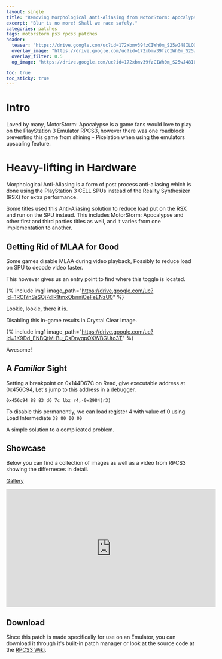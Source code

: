 ```yaml
---
layout: single
title: "Removing Morphological Anti-Aliasing from MotorStorm: Apocalypse"
excerpt: "Blur is no more! Shall we race safely."
categories: patches
tags: motorstorm ps3 rpcs3 patches
header:
  teaser: "https://drive.google.com/uc?id=172xbmv39fzCIWh0m_S25wJ48ILQOdd7u"
  overlay_image: "https://drive.google.com/uc?id=172xbmv39fzCIWh0m_S25wJ48ILQOdd7u"
  overlay_filter: 0.5
  og_image: "https://drive.google.com/uc?id=172xbmv39fzCIWh0m_S25wJ48ILQOdd7u"

toc: true
toc_sticky: true
---
```



# Intro

Loved by many, MotorStorm: Apocalypse is a game fans would love to play on the PlayStation 3 Emulator RPCS3, however there was one roadblock preventing this game from shining - Pixelation when using the emulators upscaling feature.

# Heavy-lifting in Hardware

Morphological Anti-Aliasing is a form of post process anti-aliasing which is done using the PlayStation 3 CELL SPUs instead of the Reality Synthesizer (RSX) for extra performance.

Some titles used this Anti-Aliasing solution to reduce load put on the RSX and run on the SPU instead. This includes MotorStorm: Apocalypse and other first and third parties titles as well, and it varies from one implementation to another.

## Getting Rid of MLAA for Good

Some games disable MLAA during video playback, Possibly to reduce load on SPU to decode video faster.

This however gives us an entry point to find where this toggle is located.

{% include img1 image_path="https://drive.google.com/uc?id=1RCIYnSsSOj7dlR1tmxObnniOeFeENzU0" %}

Lookie, lookie, there it is.

Disabling this in-game results in Crystal Clear Image.

{% include img1 image_path="https://drive.google.com/uc?id=1K9Dd_ENBQtM-Bu_CsDnyqpOXWBGUto3T" %}

Awesome!

## A *Familiar* Sight

Setting a breakpoint on 0x144D67C on Read, give executable address at 0x456C94, Let's jump to this address in a debugger.

`0x456c94 88 83 d6 7c lbz r4,-0x2984(r3)`

To disable this permanently, we can load register 4 with value of 0 using Load Intermediate `38 80 00 00`

A simple solution to a complicated problem.

## Showcase

Below you can find a collection of images as well as a video from RPCS3 showing the differneces in detail.

[Gallery](https://photos.app.goo.gl/hM9tATanhy2gzn2W8)

<div align="center" class="responsive-video-container">
<iframe width="560" height="315" src="https://www.youtube.com/embed/p_gvO2jBWwI?start=140" frameborder="0" allow="accelerometer; autoplay; clipboard-write; encrypted-media; gyroscope; picture-in-picture" allowfullscreen></iframe>
</div>

## Download

Since this patch is made specifically for use on an Emulator, you can download it through it's built-in patch manager or look at the source code at the [RPCS3 Wiki](https://wiki.rpcs3.net/index.php?title=MotorStorm:_Apocalypse#Patches).
